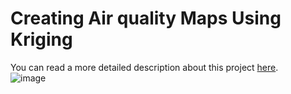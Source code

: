# Creating Air quality Maps Using Kriging
You can read a more detailed description about this project <a href="https://medium.com/@Faraz_EA/creating-air-quality-maps-using-kriging-26008589e843" target="_blank">here</a>.</br>
![image](https://miro.medium.com/max/1400/1*SXOB2AmCI0NXs6QbD24vcA.png)
